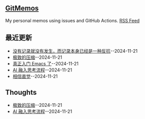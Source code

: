 ## [GitMemos](https://vandeefeng.github.io/gitmemos/)
My personal memos using issues and GitHub Actions.
[RSS Feed](https://raw.githubusercontent.com/VandeeFeng/gitmemos/main/feed.xml)

## 最近更新
- [没有记录就没有发生，而记录本身已经是一种反抗](https://github.com/VandeeFeng/gitmemos/issues/6)--2024-11-21
- [极致的压缩](https://github.com/VandeeFeng/gitmemos/issues/5)--2024-11-21
- [真正入门 Emacs 了](https://github.com/VandeeFeng/gitmemos/issues/4)--2024-11-21
- [AI 融入思考流程](https://github.com/VandeeFeng/gitmemos/issues/3)--2024-11-21
- [相信直觉](https://github.com/VandeeFeng/gitmemos/issues/2)--2024-11-21
## Thoughts
- [极致的压缩](https://github.com/VandeeFeng/gitmemos/issues/5)--2024-11-21
- [AI 融入思考流程](https://github.com/VandeeFeng/gitmemos/issues/3)--2024-11-21
